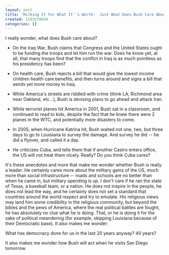 ```yaml
---
layout: post
title: 'Milking It For What It''s Worth:  Just What Does Bush Care About, Anyway?'
created: 1193278694
categories: []
---
```

I really wonder, what does Bush care about?

- On the Iraq War, Bush claims that Congress and the United States ought to be funding the troops and let him run the war.  Does he know yet, at all, that many troops find that the conflict in Iraq is as much pointless as his presidency has been?

- On health care, Bush rejects a bill that would give the lowest income children health care benefits, and then turns around and signs a bill that sends yet more money to Iraq.

- While America's streets are riddled with crime (think LA, Richmond area near Oakland, etc...), Bush is devising plans to go ahead and attack Iran.

- While terrorist planes hit America in 2001, Bush sat in a classroom, and continued to read to kids, despite the fact that he knew there were 2 planes in the WTC, and potentially more disasters to come.

- In 2005, when Hurricane Katrina hit, Bush waited not one, two, but three days to go to Louisiana to survey the damage.  And survey he did -- he did a flyover, and called it a day.

- He criticizes Cuba, and tells them that if another Castro enters office, the US will not treat them nicely.  Really?  Do you think Cuba cares?

It's these anecdotes and more that make me wonder whether Bush is really a leader.   He certainly cares more about the military gains of the US, much more than social infrastructure -- roads and schools are no better than when he came in, but military spending is up. I don't care if he ran the state of Texas, a baseball team, or a nation.  He does not inspire in the people, he does not lead the way, and he certainly does not set a standard that countries around the world respect and try to emulate.  His religious views may land him some credibility in the religious community, but beyond the bibles and the pews of America, where the real political battles are fought, he has absolutely no clue what he is doing.  That, or he is doing it for the sake of political meandering (for example, skipping Louisiana because of their Democratic base).  It also makes me wonder:

What has democracy done for us in the last 20 years anyway?  40 years?

It also makes me wonder how Bush will act when he visits San Diego tomorrow.
